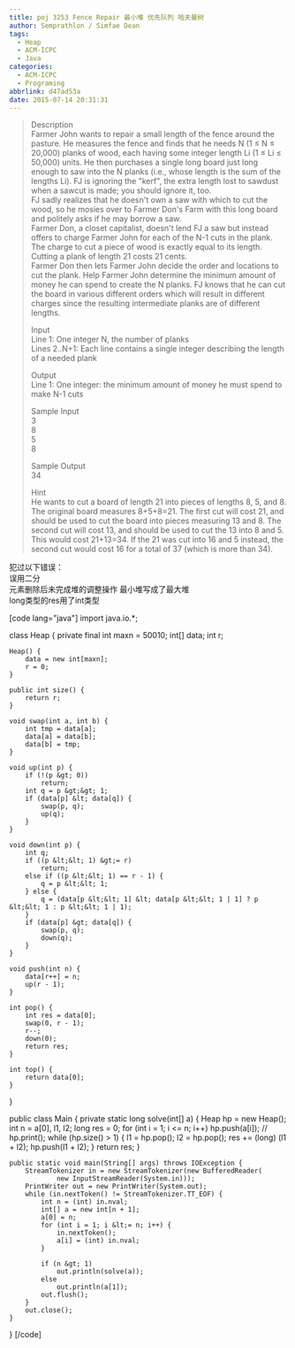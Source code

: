 ```yaml
---
title: poj 3253 Fence Repair 最小堆 优先队列 哈夫曼树
author: Semprathlon / Simfae Dean
tags:
  - Heap
  - ACM-ICPC
  - Java
categories:
  - ACM-ICPC
  - Programing
abbrlink: d47ad53a
date: 2015-07-14 20:31:31
---
```

> Description   
> Farmer John wants to repair a small length of the fence around the pasture. He measures the fence and finds that he needs N (1 ≤ N ≤ 20,000) planks of wood, each having some integer length Li (1 ≤ Li ≤ 50,000) units. He then purchases a single long board just long enough to saw into the N planks (i.e., whose length is the sum of the lengths Li). FJ is ignoring the "kerf", the extra length lost to sawdust when a sawcut is made; you should ignore it, too.   
> FJ sadly realizes that he doesn't own a saw with which to cut the wood, so he mosies over to Farmer Don's Farm with this long board and politely asks if he may borrow a saw.   
> Farmer Don, a closet capitalist, doesn't lend FJ a saw but instead offers to charge Farmer John for each of the N-1 cuts in the plank. The charge to cut a piece of wood is exactly equal to its length. Cutting a plank of length 21 costs 21 cents.   
> Farmer Don then lets Farmer John decide the order and locations to cut the plank. Help Farmer John determine the minimum amount of money he can spend to create the N planks. FJ knows that he can cut the board in various different orders which will result in different charges since the resulting intermediate planks are of different lengths.   
> 
> Input   
> Line 1: One integer N, the number of planks    
> Lines 2..N+1: Each line contains a single integer describing the length of a needed plank   
> 
> Output   
> Line 1: One integer: the minimum amount of money he must spend to make N-1 cuts   
> 
> Sample Input   
> 3   
> 8   
> 5   
> 8   
> 
> Sample Output   
> 34   
> 
> Hint   
> He wants to cut a board of length 21 into pieces of lengths 8, 5, and 8.    
> The original board measures 8+5+8=21. The first cut will cost 21, and should be used to cut the board into pieces measuring 13 and 8. The second cut will cost 13, and should be used to cut the 13 into 8 and 5. This would cost 21+13=34. If the 21 was cut into 16 and 5 instead, the second cut would cost 16 for a total of 37 (which is more than 34).   

犯过以下错误：   
误用二分   
元素删除后未完成堆的调整操作
最小堆写成了最大堆   
long类型的res用了int类型   


[code lang="java"]
import java.io.*;

class Heap {
	private final int maxn = 50010;
	int[] data;
	int r;

	Heap() {
		data = new int[maxn];
		r = 0;
	}

	public int size() {
		return r;
	}

	void swap(int a, int b) {
		int tmp = data[a];
		data[a] = data[b];
		data[b] = tmp;
	}

	void up(int p) {
		if (!(p &gt; 0))
			return;
		int q = p &gt;&gt; 1;
		if (data[p] &lt; data[q]) {
			swap(p, q);
			up(q);
		}
	}

	void down(int p) {
		int q;
		if ((p &lt;&lt; 1) &gt;= r)
			return;
		else if ((p &lt;&lt; 1) == r - 1) {
			q = p &lt;&lt; 1;
		} else {
			q = (data[p &lt;&lt; 1] &lt; data[p &lt;&lt; 1 | 1] ? p &lt;&lt; 1 : p &lt;&lt; 1 | 1);
		}
		if (data[p] &gt; data[q]) {
			swap(p, q);
			down(q);
		}
	}

	void push(int n) {
		data[r++] = n;
		up(r - 1);
	}

	int pop() {
		int res = data[0];
		swap(0, r - 1);
		r--;
		down(0);
		return res;
	}

	int top() {
		return data[0];
	}

}

public class Main {
	private static long solve(int[] a) {
		Heap hp = new Heap();
		int n = a[0], l1, l2;
		long res = 0;
		for (int i = 1; i &lt;= n; i++)
			hp.push(a[i]);
		// hp.print();
		while (hp.size() &gt; 1) {
			l1 = hp.pop();
			l2 = hp.pop();
			res += (long) (l1 + l2);
			hp.push(l1 + l2);
		}
		return res;
	}

	public static void main(String[] args) throws IOException {
		StreamTokenizer in = new StreamTokenizer(new BufferedReader(
				new InputStreamReader(System.in)));
		PrintWriter out = new PrintWriter(System.out);
		while (in.nextToken() != StreamTokenizer.TT_EOF) {
			int n = (int) in.nval;
			int[] a = new int[n + 1];
			a[0] = n;
			for (int i = 1; i &lt;= n; i++) {
				in.nextToken();
				a[i] = (int) in.nval;
			}

			if (n &gt; 1)
				out.println(solve(a));
			else
				out.println(a[1]);
			out.flush();
		}
		out.close();
	}
}
[/code]